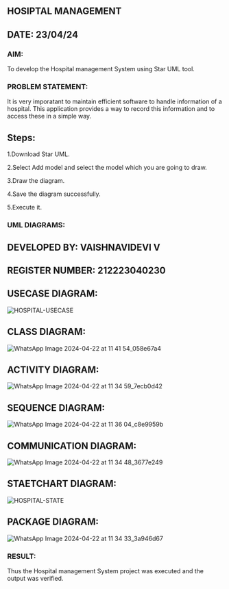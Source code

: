 ## HOSIPTAL MANAGEMENT 
## DATE: 23/04/24
### AIM:
To develop the Hospital management System using Star UML tool.
### PROBLEM STATEMENT:
It is very imporatant to maintain efficient software to handle information of a hospital.
This application provides a way to record this information and to access these in a simple way.
## Steps:
1.Download Star UML.

2.Select Add model and select the model which you are going to draw.

3.Draw the diagram.

4.Save the diagram successfully.

5.Execute it.
### UML DIAGRAMS:
## DEVELOPED BY: VAISHNAVIDEVI V
## REGISTER NUMBER: 212223040230
## USECASE DIAGRAM:
![HOSPITAL-USECASE](https://github.com/vaishnavidevi23013992/LAB-4-Hospital-Management/assets/151864235/88f59515-f297-46ea-b138-7c4a737c1783)

## CLASS DIAGRAM:

![WhatsApp Image 2024-04-22 at 11 41 54_058e67a4](https://github.com/vaishnavidevi23013992/LAB-4-Hospital-Management/assets/151864235/460a3954-f8ca-4ddd-b8ba-a80d578435d4)

## ACTIVITY DIAGRAM:

![WhatsApp Image 2024-04-22 at 11 34 59_7ecb0d42](https://github.com/vaishnavidevi23013992/LAB-4-Hospital-Management/assets/151864235/1bb233d7-0ffe-401f-82b5-119e353e2ed9)


## SEQUENCE DIAGRAM:

![WhatsApp Image 2024-04-22 at 11 36 04_c8e9959b](https://github.com/vaishnavidevi23013992/LAB-4-Hospital-Management/assets/151864235/aa718cc6-94c4-4a44-a5c8-9b18cc0c2617)

## COMMUNICATION DIAGRAM:

![WhatsApp Image 2024-04-22 at 11 34 48_3677e249](https://github.com/vaishnavidevi23013992/LAB-4-Hospital-Management/assets/151864235/8d1fe2d7-fd8f-442f-8911-bc28ae877541)

## STAETCHART DIAGRAM:

![HOSPITAL-STATE](https://github.com/vaishnavidevi23013992/LAB-4-Hospital-Management/assets/151864235/b1ad73ee-e6da-44b9-86d5-e2a477d8a9ad)



## PACKAGE DIAGRAM:
![WhatsApp Image 2024-04-22 at 11 34 33_3a946d67](https://github.com/vaishnavidevi23013992/LAB-4-Hospital-Management/assets/151864235/89e7f0c4-42f6-4a50-987e-c22a5c2190d8)

### RESULT:
Thus the Hospital management System project was executed and the output was verified.
